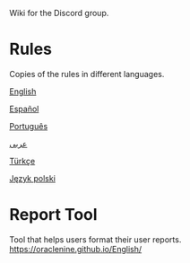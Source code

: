 Wiki for the Discord group.

# Rules
Copies of the rules in different languages.

[English](https://github.com/OracleNine/English/wiki/Rules)
 
[Español](https://github.com/OracleNine/English/wiki/Reglas)
 
[Português](https://github.com/OracleNine/English/wiki/Regras)
 
[عربى](https://github.com/OracleNine/English/wiki/القواعد)

[Türkçe](https://github.com/OracleNine/English/wiki/Kurallar)

[Język polski](https://github.com/OracleNine/English/wiki/Reguły)

# Report Tool
Tool that helps users format their user reports.
https://oraclenine.github.io/English/

